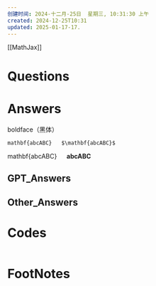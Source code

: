 ```yaml
---
创建时间: 2024-十二月-25日  星期三, 10:31:30 上午
created: 2024-12-25T10:31
updated: 2025-01-17-17.
---
```

[[MathJax]]
# Questions


# Answers
boldface（黑体）

    mathbf{abcABC}   $\mathbf{abcABC}$

mathbf{abcABC}   $\mathbf{abcABC}$
## GPT_Answers


## Other_Answers


# Codes

```python

```



# FootNotes